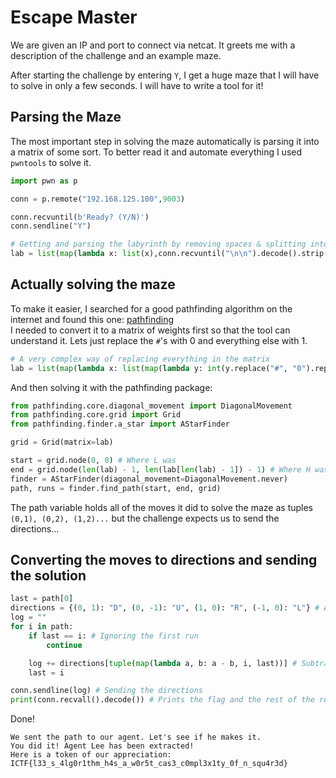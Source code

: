 # Escape Master

We are given an IP and port to connect via netcat.
It greets me with a description of the challenge and an example maze.

After starting the challenge by entering `Y`, I get a huge maze that I will have to solve in only a few seconds.
I will have to write a tool for it!

## Parsing the Maze

The most important step in solving the maze automatically is parsing it into a matrix of some sort. To better read it and automate everything I used `pwntools` to solve it.

```python
import pwn as p

conn = p.remote("192.168.125.100",9003)

conn.recvuntil(b'Ready? (Y/N)')
conn.sendline("Y")

# Getting and parsing the labyrinth by removing spaces & splitting into a matrix
lab = list(map(lambda x: list(x),conn.recvuntil("\n\n").decode().strip().replace(" ","").split("\n")))
```

## Actually solving the maze

To make it easier, I searched for a good pathfinding algorithm on the internet and found this one: [pathfinding](https://pypi.org/project/pathfinding/)</br>
I needed to convert it to a matrix of weights first so that the tool can understand it.
Lets just replace the `#`'s with 0 and everything else with 1.

```python
# A very complex way of replacing everything in the matrix
lab = list(map(lambda x: list(map(lambda y: int(y.replace("#", "0").replace("O", "1").replace("L", "1").replace("H", "1")), x)),lab))
```
And then solving it with the pathfinding package:

```python
from pathfinding.core.diagonal_movement import DiagonalMovement
from pathfinding.core.grid import Grid
from pathfinding.finder.a_star import AStarFinder

grid = Grid(matrix=lab)

start = grid.node(0, 0) # Where L was
end = grid.node(len(lab) - 1, len(lab[len(lab) - 1]) - 1) # Where H was
finder = AStarFinder(diagonal_movement=DiagonalMovement.never)
path, runs = finder.find_path(start, end, grid)
```

The path variable holds all of the moves it did to solve the maze as tuples `(0,1), (0,2), (1,2)...` but the challenge expects us to send the directions...

## Converting the moves to directions and sending the solution

```python
last = path[0]
directions = {(0, 1): "D", (0, -1): "U", (1, 0): "R", (-1, 0): "L"} # A dict that replaces multiple if statements
log = ""
for i in path:
    if last == i: # Ignoring the first run
        continue

    log += directions[tuple(map(lambda a, b: a - b, i, last))] # Subtracting two tuples
    last = i

conn.sendline(log) # Sending the directions
print(conn.recvall().decode()) # Prints the flag and the rest of the response
```

Done!
```
We sent the path to our agent. Let's see if he makes it.
You did it! Agent Lee has been extracted!
Here is a token of our appreciation:
ICTF{l33_s_4lg0r1thm_h4s_a_w0r5t_cas3_c0mpl3x1ty_0f_n_squ4r3d}
```
